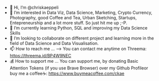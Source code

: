 - 👋 Hi, I’m @chriskaeppeli
- 👀 I’m interested in Data Viz, Data Science, Marketing, Crypto Currency, Photography, good Coffee and Tea, Urban Sketching, Startups, Entepreneurship and a lot more stuff. So just hit me up ;-P.
- 🌱 I’m currently learning Python, SQL and improving my Data Science Skills
- 💞️ I’m looking to collaborate on different project and learning more in the field of Data Science and Data Visualisation.
- 📫 How to reach me ... --> You can contact me anytime on Threema: https://threema.id/BP4W9NEC
- 💰 How to support me ... You can support me, by donating Basic Attention Tokens (if you use Brave Browser) over my Github Profileor buy me a coffee☕: https://www.buymeacoffee.com/ckae

<!---
chriskaeppeli/chriskaeppeli is a ✨ special ✨ repository because its `README.md` (this file) appears on your GitHub profile.
You can click the Preview link to take a look at your changes.
--->
